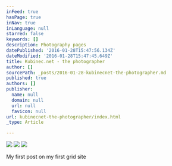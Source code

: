 ```yaml
---
inFeed: true
hasPage: true
inNav: true
inLanguage: null
starred: false
keywords: []
description: Photography pages
datePublished: '2016-01-28T15:47:56.134Z'
dateModified: '2016-01-28T15:47:45.649Z'
title: Kubinec.net - the photographer
author: []
sourcePath: _posts/2016-01-28-kubinecnet-the-photographer.md
published: true
authors: []
publisher:
  name: null
  domain: null
  url: null
  favicon: null
url: kubinecnet-the-photographer/index.html
_type: Article

---
```

![](https://the-grid-user-content.s3-us-west-2.amazonaws.com/4901825c-f13e-4962-82fe-941f19c4de13.jpg)
![](https://the-grid-user-content.s3-us-west-2.amazonaws.com/a255b450-7295-47aa-9f1c-509a1693a569.jpg)
![](https://the-grid-user-content.s3-us-west-2.amazonaws.com/03d62110-e849-4bfa-a7ca-9cbaf43edd9b.jpg)

My first post on my first grid site